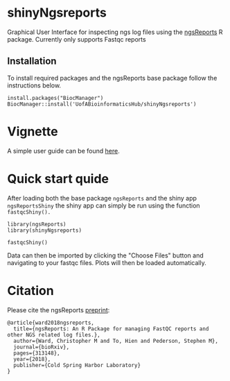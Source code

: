 # shinyNgsreports

Graphical User Interface for inspecting ngs log files using the [ngsReports](https://github.com/UofABioinformaticsHub/ngsReports) R package. 
Currently only supports Fastqc reports

## Installation
To install required packages and the ngsReports base package follow the instructions below.

```
install.packages("BiocManager")
BiocManager::install('UofABioinformaticsHub/shinyNgsreports')
```
# Vignette
A simple user guide can be found [here](https://cmwbio.github.io/fastqcReports-vignette/index.html).

# Quick start quide
After loading both the base package `ngsReports` and the shiny app `ngsReportsShiny` the shiny app can simply be run using the 
function `fastqcShiny().`

```
library(ngsReports)
library(shinyNgsreports)

fastqcShiny()
```
Data can then be imported by clicking the "Choose Files" button and navigating to your fastqc files.
Plots will then be loaded automatically.

# Citation 

Please cite the ngsReports [preprint](https://www.biorxiv.org/content/early/2018/05/02/313148):

```
@article{ward2018ngsreports,
  title={ngsReports: An R Package for managing FastQC reports and other NGS related log files.},
  author={Ward, Christopher M and To, Hien and Pederson, Stephen M},
  journal={bioRxiv},
  pages={313148},
  year={2018},
  publisher={Cold Spring Harbor Laboratory}
}
```
